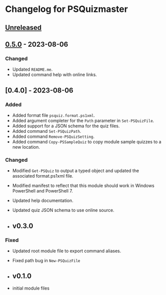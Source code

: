 # Changelog for PSQuizmaster

## [Unreleased]

## [0.5.0] - 2023-08-06

### Changed

- Updated `README.me`.
- Updated command help with online links.

## [0.4.0] - 2023-08-06

### Added

- Added format file `psquiz.format.ps1xml`.
- Added argument completer for the `Path` parameter in `Set-PSQuizFile`.
- Added support for a JSON schema for the quiz files.
- Added command `Set-PSQuizPath`.
- Added command `Remove-PSQuizSetting`.
- Added command `Copy-PSSampleQuiz` to copy module sample quizzes to a new location.

### Changed

- Modified `Get-PSQuiz` to output a typed object and updated the associated format.ps1xml file.
- Modified manifest to reflect that this module should work in Windows PowerShell and PowerShell 7.
- Updated help documentation.
- Updated quiz JSON schema to use online source.

- ## v0.3.0

### Fixed

- Updated root module file to export command aliases.
- Fixed path bug in `New-PSQuizFile`

- ## v0.1.0

- initial module files

[Unreleased]: https://github.com/jdhitsolutions/PSQuizMaster/compare/v0.5.0..HEAD
[0.5.0]: https://github.com/jdhitsolutions/PSQuizMaster/compare/0.4.0..0.5.0

